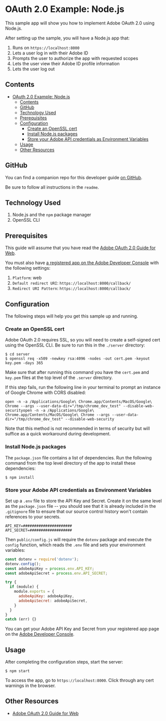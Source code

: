 # OAuth 2.0 Example: Node.js

This sample app will show you how to implement Adobe OAuth 2.0 using Node.js.

After setting up the sample, you will have a Node.js app that:

1. Runs on `https://localhost:8000`
1. Lets a user log in with their Adobe ID
1. Prompts the user to authorize the app with requested scopes
1. Lets the user view their Adobe ID profile information
1. Lets the user log out


<!-- $ doctoc ./readme.md --title "## Contents" --entryprefix 1. --gitlab --maxlevel 3 -->
<!-- START doctoc generated TOC please keep comment here to allow auto update -->
<!-- DON'T EDIT THIS SECTION, INSTEAD RE-RUN doctoc TO UPDATE -->
## Contents

- [OAuth 2.0 Example: Node.js](#oauth-20-example-nodejs)
  - [Contents](#contents)
  - [GitHub](#github)
  - [Technology Used](#technology-used)
  - [Prerequisites](#prerequisites)
  - [Configuration](#configuration)
    - [Create an OpenSSL cert](#create-an-openssl-cert)
    - [Install Node.js packages](#install-nodejs-packages)
    - [Store your Adobe API credentials as Environment Variables](#store-your-adobe-api-credentials-as-environment-variables)
  - [Usage](#usage)
  - [Other Resources](#other-resources)

<!-- END doctoc generated TOC please keep comment here to allow auto update -->

## GitHub

You can find a companion repo for this developer guide [on GitHub](https://github.com/adobeio/adobeio-documentation/tree/master/auth/OAuth2.0Endpoints/samples/adobe-auth-node).

Be sure to follow all instructions in the `readme`.

## Technology Used

1. Node.js and the `npm` package manager
1. OpenSSL CLI

## Prerequisites

This guide will assume that you have read the [Adobe OAuth 2.0 Guide for Web](../../web-oauth2.0-guide.md).

You must also have [a registered app on the Adobe Developer Console](../../web-oauth2.0-guide.md#register-your-application-and-enable-apis) with the following settings:

1. `Platform`: web
1. `Default redirect URI`: `https://localhost:8000/callback/`
1. `Redirect URI Pattern`: `https://localhost:8000/callback/`

## Configuration

The following steps will help you get this sample up and running.

### Create an OpenSSL cert

Adobe OAuth 2.0 requires SSL, so you will need to create a self-signed cert using the OpenSSL CLI. Be sure to run this in the `./server` directory:

```
$ cd server
$ openssl req -x509 -newkey rsa:4096 -nodes -out cert.pem -keyout key.pem -days 365
```

Make sure that after running this command you have the `cert.pem` and `key.pem` files at the top level of the `.server` directory.

If this step fails, run the following line in your terminal to prompt an instance of Google Chrome with CORS disabled: 

```
open -n -a /Applications/Google\ Chrome.app/Contents/MacOS/Google\ Chrome --args --user-data-dir="/tmp/chrome_dev_test" --disable-web-securityopen -n -a /Applications/Google\ Chrome.app/Contents/MacOS/Google\ Chrome --args --user-data-dir="/tmp/chrome_dev_test" --disable-web-security
```
Note that this method is not recommended in terms of security but will suffice as a quick workaround during development.

### Install Node.js packages

The `package.json` file contains a list of dependencies. Run the following command from the top level directory of the app to install these dependencies:

```
$ npm install
```

### Store your Adobe API credentials as Environment Variables

Set up a `.env` file to store the API Key and Secret. Create it on the same level as the `package.json` file -- you should see that it is already included in the `.gitignore` file to ensure that our source control history won't contain references to your secrets.   

```
API_KEY=######################
API_SECRET=###################
```

Then `public/config.js` will require the `dotenv` package and execute the `config` function, which reads the `.env` file and sets your environment variables:

```javascript
const dotenv = require('dotenv');
dotenv.config();
const adobeApiKey = process.env.API_KEY;
const adobeApiSecret = process.env.API_SECRET;

try {
  if (module) {
    module.exports = {
      adobeApiKey: adobeApiKey,
      adobeApiSecret: adobeApiSecret,
    }
  }
}
catch (err) {}
```

You can get your Adobe API Key and Secret from your registered app page on the [Adobe Developer Console](../../web-oauth2.0-guide.md#register-your-application-and-enable-apis).



## Usage

After completing the configuration steps, start the server:

```
$ npm start
```

To access the app, go to `https://localhost:8000`. Click through any cert warnings in the browser.

## Other Resources

- [Adobe OAuth 2.0 Guide for Web](../../web-oauth2.0-guide.md)
